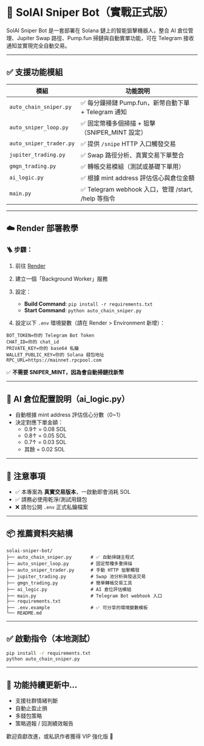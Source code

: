 # 🚀 SolAI Sniper Bot（實戰正式版）

SolAI Sniper Bot 是一套部署在 Solana 鏈上的智能狙擊機器人，整合 AI 倉位管理、Jupiter Swap 路徑、Pump.fun 掃鏈與自動實單功能，可在 Telegram 接收通知並實現完全自動交易。

---

## ✅ 支援功能模組

| 模組 | 功能說明 |
|------|----------|
| `auto_chain_sniper.py` | ✅ 每分鐘掃鏈 Pump.fun，新幣自動下單 + Telegram 通知 |
| `auto_sniper_loop.py` | ✅ 固定幣種多個掃描 + 狙擊（SNIPER_MINT 設定） |
| `auto_sniper_trader.py` | ✅ 提供 `/snipe` HTTP 入口觸發交易 |
| `jupiter_trading.py` | ✅ Swap 路徑分析、真實交易下單整合 |
| `gmgn_trading.py` | ✅ 轉帳交易模組（測試或基礎下單用） |
| `ai_logic.py` | ✅ 根據 mint address 評估信心與倉位金額 |
| `main.py` | ✅ Telegram webhook 入口，管理 /start, /help 等指令 |

---

## ☁️ Render 部署教學

### 🪜 步驟：

1. 前往 [Render](https://render.com)
2. 建立一個「Background Worker」服務
3. 設定：
    - **Build Command**: `pip install -r requirements.txt`
    - **Start Command**: `python auto_chain_sniper.py`

4. 設定以下 `.env` 環境變數（請在 Render > Environment 新增）：

```env
BOT_TOKEN=你的 Telegram Bot Token
CHAT_ID=你的 chat_id
PRIVATE_KEY=你的 base64 私鑰
WALLET_PUBLIC_KEY=你的 Solana 錢包地址
RPC_URL=https://mainnet.rpcpool.com
```

✅ **不需要 SNIPER_MINT，因為會自動掃鏈找新幣**

---

## 🧠 AI 倉位配置說明（ai_logic.py）

- 自動根據 mint address 評估信心分數（0~1）
- 決定對應下單金額：
  - 0.9↑ = 0.08 SOL
  - 0.8↑ = 0.05 SOL
  - 0.7↑ = 0.03 SOL
  - 其餘 = 0.02 SOL

---

## 🔐 注意事項

- ✅ 本專案為 **真實交易版本**，一啟動即會消耗 SOL
- ✅ 請務必使用乾淨/測試用錢包
- ❌ 請勿公開 `.env` 正式私鑰檔案

---

## 📦 推薦資料夾結構

```
solai-sniper-bot/
├── auto_chain_sniper.py       # ✅ 自動掃鏈主程式
├── auto_sniper_loop.py        # 固定幣種多重掃描
├── auto_sniper_trader.py      # 手動 HTTP 狙擊觸發
├── jupiter_trading.py         # Swap 池分析與發送交易
├── gmgn_trading.py            # 簡單轉帳交易工具
├── ai_logic.py                # AI 倉位評估模組
├── main.py                    # Telegram Bot webhook 入口
├── requirements.txt
├── .env.example               # ✅ 可分享的環境變數模板
└── README.md
```

---

## ✅ 啟動指令（本地測試）

```bash
pip install -r requirements.txt
python auto_chain_sniper.py
```

---

## 🧠 功能持續更新中…

- 支援社群情緒判斷
- 自動止盈止損
- 多錢包策略
- 策略週報 / 回測績效報告

歡迎貢獻改進，或私訊作者獲得 VIP 強化版 🚀
